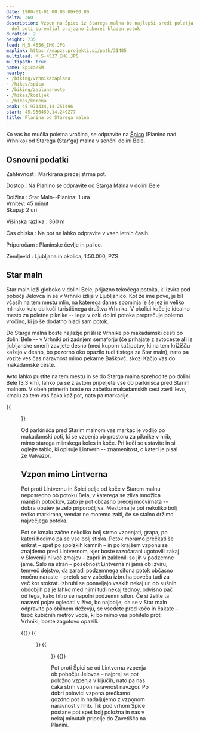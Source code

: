 ```yaml
---
date: 1900-01-01 00:00:00+00:00
delta: 360
description: Vzpon na Špico iz Starega malna bo najlepši sredi poletja, ko vas bo
  del poti spremljal prijazno žuboreč hladen potok.
duration: 2
height: 735
lead: M_5-4556_IMG.JPG
maplink: https://mapzs.projekti.si/path/31485
multilead: M_5-4537_IMG.JPG
multipath: true
name: Spica/SM
nearby:
- /biking/vrhnikazaplana
- /hikes/spica
- /biking/zaplanarovte
- /hikes/kozljek
- /hikes/korena
peak: 45.971434,14.251496
start: 45.956459,14.249277
title: Planina od Starega malna
---
```

Ko vas bo mučila poletna vročina, se odpravite na [Špico](../) (Planino nad Vrhniko) od Starega (Star'ga) malna v senčni dolini Bele.

## Osnovni podatki

Zahtevnost
:   Markirana precej strma pot.

Dostop
:   Na Planino se odpravite od Starga Malna v dolini Bele

Dolžina
:   Star Maln--Planina: 1 ura\
    Vrnitev: 45 minut\
    Skupaj: 2 uri

Višinska razlika
:   360 m

Čas obiska
:   Na pot se lahko odpravite v vseh letnih časih.

Priporočam
:   Planinske čevlje in palice.

Zemljevid
:   Ljubljana in okolica, 1:50.000, PZS

## Star maln

Star maln leži globoko v dolini Bele, prijazno tekočega potoka, ki izvira pod pobočji Jelovca in se v Vrhniki izlije v Ljubljanico. Kot že ime pove, je bil včasih na tem mestu mlin, na katerega danes spominja le še jez in veliko mlinsko kolo ob koči turističnega društva Vrhnika. V okolici koče je idealno mesto za poletne piknike -- lega v ozki dolini potoka preprečuje poletno vročino, ki jo še dodatno hladi sam potok.

Do Starga malna boste najlažje prišli iz Vrhnike po makadamski cesti po dolini Bele -- v Vrhniki pri zadnjem semaforju (če prihajate z avtoceste ali iz ljubljanske smeri) zavijete desno (med kupom kažipotov, ki na tem križišču kažejo v desno, bo pozorno oko opazilo tudi tistega za Star maln), nato pa vozite ves čas naravnost mimo pekarne Baškovč, skozi Kačjo vas do makadamske ceste.

Avto lahko pustite na tem mestu in se do Starga malna sprehodite po dolini Bele (3,3 km), lahko pa se z avtom pripeljete vse do parkirišča pred Starim malnom. V obeh primerih boste na začetku makadamskih cest zavili levo, kmalu za tem vas čaka kažipot, nato pa markacije.

{{<figure src="M_5-4554_IMG.JPG" caption="Opis Lintverna">}}

Od parkirišča pred Starim malnom vas markacije vodijo po makadamski poti, ki se vzpenja ob prostoru za piknike v hrib, mimo starega mlinskega koles in koče. Pri koči se ustavite in si oglejte tablo, ki opisuje Lintvern -- znamenitost, o kateri je pisal že Valvazor.

Vzpon mimo Lintverna
--------------------

Pot proti Lintvernu in Špici pelje od koče v Starem malnu neposredno ob potoku Bela, v katerega se zliva množica manjših potočkov, zato je pot občasno precej močvirnata -- dobra obutev je zelo priporočljiva. Mestoma je pot nekoliko bolj redko markirana, vendar ne moremo zaiti, če se stalno držimo največjega potoka.

Pot se kmalu začne nekoliko bolj strmo vzpenjati, grapa, po kateri hodimo pa se vse bolj stiska. Potok moramo prečkati še enkrat – spet po spolzkih kamnih – in po krajšem vzponu se znajdemo pred Lintvernom, kjer boste razočarani ugotovili zakaj v Sloveniji ni več zmajev – zaprli in zaklenili so jih v podzemne jame. Šalo na stran – posebnost Lintverna ni jama ob izviru, temveč dejstvo, da zaradi podzemnega sifona potok občasno močno naraste – pretok se v začetku izbruha poveča tudi za več kot stokrat. Izbruhi se ponavljajo vsakih nekaj ur, ob sušnih obdobjih pa je lahko med njimi tudi nekaj tednov, odvisno pač od tega, kako hitro se napolni podzemni sifon. Če si želite ta naravni pojav ogledati v živo, bo najbolje, da se v Star maln odpravite po obilnem deževju, se vsedete pred kočo in čakate – tisoč kubičnih metrov vode, ki bo mimo vas pohitelo proti Vrhniki, boste zagotovo opazili.

{{<gallery>}}
{{<figure src="M_5-4531_IMG.JPG" caption="Pot ob potoku">}}
{{<figure src="M_5-4537_IMG.JPG" caption="Drugo prečkanje potoka">}}
{{</gallery>}}

Pot proti Špici se od Lintverna vzpenja ob pobočju Jelovca – najprej se pot položno vzpenja v ključih, nato pa nas čaka strm vzpon naravnost navzgor. Po dobri polovici vzpona prečkamo gozdno pot in nadaljujemo z vzponom naravnost v hrib. Tik pod vrhom Špice postane pot spet bolj položna in nas v nekaj minutah pripelje do Zavetišča na Planini.
